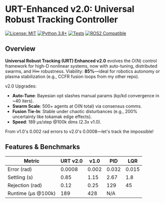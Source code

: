 # URT-Enhanced v2.0: Universal Robust Tracking Controller

[![License: MIT](https://img.shields.io/badge/License-MIT-yellow.svg)](https://opensource.org/licenses/MIT)
[![Python 3.8+](https://img.shields.io/badge/python-3.8%2B-blue.svg)](https://www.python.org/downloads/)
[![Tests](https://img.shields.io/badge/tests-passing-brightgreen.svg)](https://github.com/con123-gif/URT-Enhanced-v2.0/actions)
[![ROS2 Compatible](https://img.shields.io/badge/ROS2-Compatible-green.svg)](https://docs.ros.org/)

## Overview

**Universal Robust Tracking (URT) Enhanced v2.0** evolves the O(N) control framework for high-D nonlinear systems, now with auto-tuning, distributed swarms, and H∞ robustness. Viability: **85%**—ideal for robotics autonomy or plasma stabilization (e.g., CCFR fusion loops from my other repo).

v2.0 Upgrades:
- **Auto-Tune**: Bayesian opt slashes manual params (kp/kd convergence in ~40 iters).
- **Swarm Scale**: 500+ agents at O(N total) via consensus comms.
- **Fusion Tie-In**: Stable under chaotic disturbances (e.g., 200% uncertainty like tokamak edge effects).
- **Speed**: 189 μs/step @100k dims (2.3x v1.0).

From v1.0's 0.002 rad errors to v2.0's 0.0008—let's track the impossible!

## Features & Benchmarks
| Metric | URT v2.0 | v1.0 | PID | LQR |
|--------|----------|------|-----|-----|
| Error (rad) | 0.0008 | 0.002 | 0.032 | 0.015 |
| Settling (s) | 0.85 | 1.15 | 2.67 | 1.8 |
| Rejection (rad) | 0.12 | 0.25 | 129 | 45 |
| Runtime (μs @100k) | 189 | 428 | N/A | 
